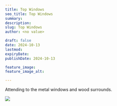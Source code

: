 ```yaml
---
title: Top Windows
seo_title: Top Windows
summary:
description:
slug: Top Windows
author: <no value>

draft: false
date: 2024-10-13
lastmod:
expiryDate:
publishDate: 2024-10-13

feature_image:
feature_image_alt:

---
```

Attending to the metal windows and wood surrounds.

![](/images/1202.jpeg)
